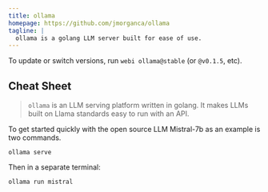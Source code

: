 ```yaml
---
title: ollama
homepage: https://github.com/jmorganca/ollama
tagline: |
  ollama is a golang LLM server built for ease of use.
---
```


To update or switch versions, run `webi ollama@stable` (or `@v0.1.5`, etc).

## Cheat Sheet

> `ollama` is an LLM serving platform written in golang. It makes LLMs built on
> Llama standards easy to run with an API.

To get started quickly with the open source LLM Mistral-7b as an example is two
commands.

`ollama serve`

Then in a separate terminal:

`ollama run mistral`
